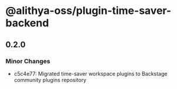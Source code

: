 # @alithya-oss/plugin-time-saver-backend

## 0.2.0

### Minor Changes

- c5c4e77: Migrated time-saver workspace plugins to Backstage community plugins repository
